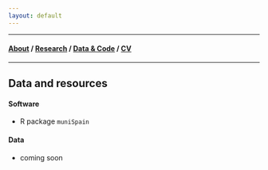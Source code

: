 ```yaml
---
layout: default
---
```


-------------------

#### [About](./index.html) / [Research](./research.html) / [Data & Code](./data.html) / [CV](./files/cv.pdf)

-------------------

## Data and resources

#### Software

- R package `muniSpain`

#### Data

- coming soon
